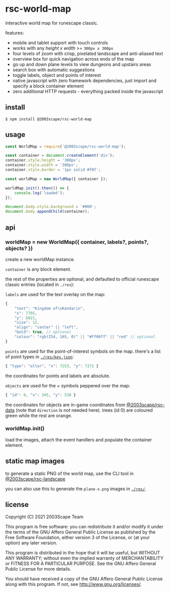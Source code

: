 # rsc-world-map
interactive world map for runescape classic.

features:
* mobile and tablet support with touch controls
* works with any *height x width* >= `300px x 300px`
* four levels of zoom with crisp, pixelated landscape and anti-aliased text
* overview box for quick navigation across ends of the map
* go up and down plane levels to view dungeons and upstairs areas
* search box with automatic suggestions
* toggle labels, object and points of interest
* native javascript with zero framework dependencies, just import and specify a
block container element
* zero additional HTTP requests - everything packed inside the javascript

## install

    $ npm install @2003scape/rsc-world-map

## usage
```javascript
const WorldMap = require('@2003scape/rsc-world-map');

const container = document.createElement('div');
container.style.height = '300px';
container.style.width = '300px';
container.style.border = '1px solid #f0f';

const worldMap = new WorldMap({ container });

worldMap.init().then(() => {
    console.log('loaded');
});

document.body.style.background = '#000';
document.body.appendChild(container);
```

## api

### worldMap = new WorldMap({ container, labels?, points?, objects? })
create a new worldMap instance.

`container` is any block element.

the rest of the properties are optional, and defaulted to official runescape
classic entries (located in `./res`):

`labels` are used for the text overlay on the map:

```javascript
{
    "text": "Kingdom of\nKandarin",
    "x": 7705,
    "y": 6821,
    "size": 12,
    "align": "center" || "left",
    "bold": true, // optional
    "colour": "rgb(254, 165, 0)" || "#ff00ff" || "red" // optional
}
```

`points` are used for the point-of-interest symbols on the map. there's a list
of point types in [`./res/key.json`](/res/key.json):

```javascript
{ "type": "altar", "x": 7253, "y": 7272 }
```

the coordinates for points and labels are absolute.

`objects` are used for the *+* symbols peppered over the map:

```javascript
{ "id": 0, "x": 345, "y": 538 }
```

the coordinates for objects are in-game coordinates from
[@2003scape/rsc-data](https://github.com/2003scape/rsc-data/blob/master/locations/objects.json)
(note that `direction` is not needed here). trees (id 0) are coloured green
while the rest are orange.

### worldMap.init()
load the images, attach the event handlers and populate the container element.

## static map images
to generate a static PNG of the world map, use the CLI tool in
[@2003scape/rsc-landscape](https://github.com/2003scape/rsc-landscape#cli-usage)

you can also use this to generate the `plane-x.png` images in [`./res/`](/res/).

## license
Copyright (C) 2021  2003Scape Team

This program is free software: you can redistribute it and/or modify
it under the terms of the GNU Affero General Public License as
published by the Free Software Foundation, either version 3 of the
License, or (at your option) any later version.

This program is distributed in the hope that it will be useful,
but WITHOUT ANY WARRANTY; without even the implied warranty of
MERCHANTABILITY or FITNESS FOR A PARTICULAR PURPOSE.  See the
GNU Affero General Public License for more details.

You should have received a copy of the GNU Affero General Public License
along with this program.  If not, see http://www.gnu.org/licenses/.
